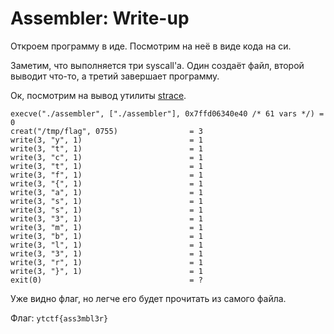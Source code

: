 # Assembler: Write-up

Откроем программу в иде. Посмотрим на неё в виде кода на си.

Заметим, что выполняется три syscall'а. Один создаёт файл, второй выводит что-то, а третий завершает программу.

Ок, посмотрим на вывод утилиты [strace][strace].

```
execve("./assembler", ["./assembler"], 0x7ffd06340e40 /* 61 vars */) = 0
creat("/tmp/flag", 0755)                = 3
write(3, "y", 1)                        = 1
write(3, "t", 1)                        = 1
write(3, "c", 1)                        = 1
write(3, "t", 1)                        = 1
write(3, "f", 1)                        = 1
write(3, "{", 1)                        = 1
write(3, "a", 1)                        = 1
write(3, "s", 1)                        = 1
write(3, "s", 1)                        = 1
write(3, "3", 1)                        = 1
write(3, "m", 1)                        = 1
write(3, "b", 1)                        = 1
write(3, "l", 1)                        = 1
write(3, "3", 1)                        = 1
write(3, "r", 1)                        = 1
write(3, "}", 1)                        = 1
exit(0)                                 = ?
```
Уже видно флаг, но легче его будет прочитать из самого файла.

Флаг: `ytctf{ass3mbl3r}`

[strace]: https://losst.ru/komanda-strace-v-linux

